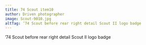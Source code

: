 ```yaml
---
title: 74 Scout item10
author: Driven photographer
image: Scout-9010.jpg
altTag: ’74 Scout before rear right detail Scout II logo badge
---
```


’74 Scout before rear right detail Scout II logo badge